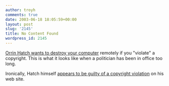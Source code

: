 ```yaml
---
author: troyh
comments: true
date: 2003-06-18 18:05:59+00:00
layout: post
slug: '2145'
title: No Content Found
wordpress_id: 2145
---
```


[Orrin Hatch wants to destroy your computer](http://news.bbc.co.uk/1/hi/entertainment/music/2999780.stm) remotely if you "violate" a copyright. This is what it looks like when a politician has been in office too long.

Ironically, Hatch himself [appears to be guilty of a copyright violation](http://amish.blogmosis.com/archives/012511.html#012511) on his web site.
